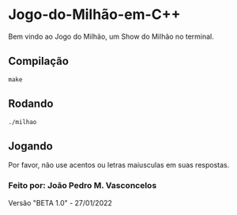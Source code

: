 # Jogo-do-Milhão-em-C++
Bem vindo ao Jogo do Milhão, um Show do Milhão no terminal.
## Compilação
`make`
## Rodando
`./milhao`
## Jogando
Por favor, não use acentos ou letras maiusculas em suas respostas.

### Feito por: João Pedro M. Vasconcelos
Versão "BETA 1.0" - 27/01/2022
